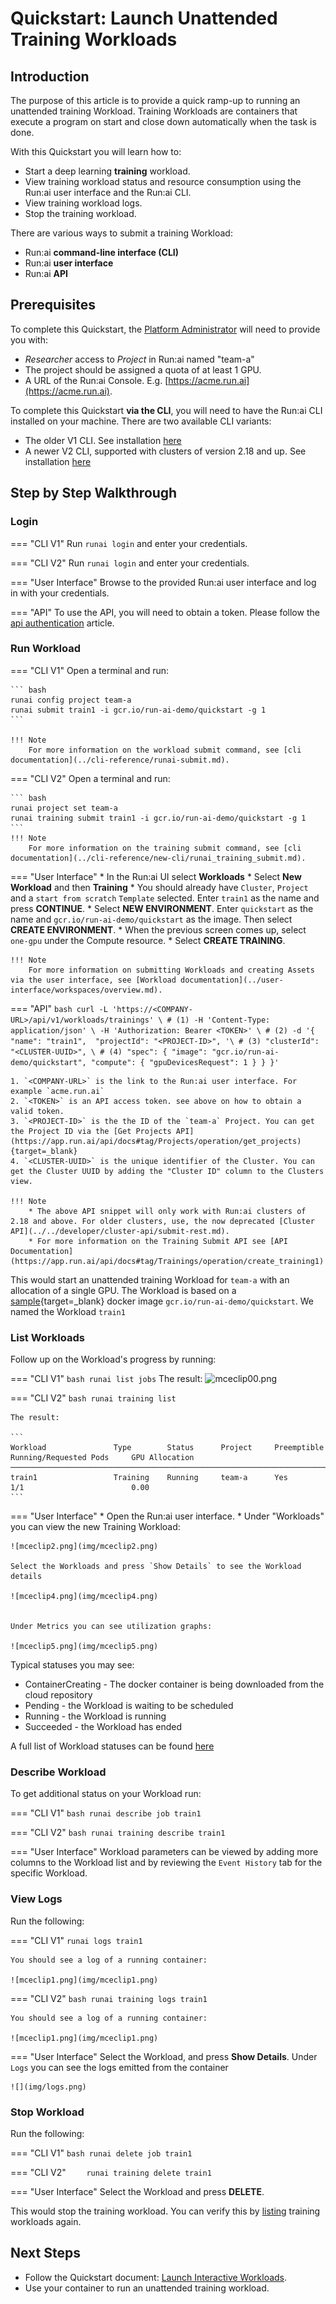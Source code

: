 # Quickstart: Launch Unattended Training Workloads

## Introduction

The purpose of this article is to provide a quick ramp-up to running an unattended training Workload. Training Workloads are containers that execute a program on start and close down automatically when the task is done. 

With this Quickstart you will learn how to:

*   Start a deep learning __training__ workload.
*   View training workload status and resource consumption using the Run:ai user interface and the Run:ai CLI.
*   View training workload logs.
*   Stop the training workload.

There are various ways to submit a training Workload:

* Run:ai __command-line interface (CLI)__
* Run:ai __user interface__
* Run:ai __API__

## Prerequisites 

To complete this Quickstart, the [Platform Administrator](../../platform-admin/overview.md) will need to provide you with:

* _Researcher_ access to _Project_ in Run:ai named "team-a"
* The project should be assigned a quota of at least 1 GPU. 
* A URL of the Run:ai Console. E.g. [https://acme.run.ai](https://acme.run.ai).

To complete this Quickstart __via the CLI__, you will need to have the Run:ai CLI installed on your machine. There are two available CLI variants:

* The older V1 CLI. See installation [here](../../admin/researcher-setup/cli-install.md)
* A newer V2 CLI, supported with clusters of version 2.18 and up. See installation [here](../../admin/researcher-setup/new-cli-install.md)

## Step by Step Walkthrough

### Login

=== "CLI V1"
    Run `runai login` and enter your credentials.

=== "CLI V2"
    Run `runai login` and enter your credentials.

=== "User Interface"
    Browse to the provided Run:ai user interface and log in with your credentials.

=== "API"
    To use the API, you will need to obtain a token. Please follow the [api authentication](../../developer/rest-auth.md) article.


### Run Workload


=== "CLI V1"
    Open a terminal and run:

    ``` bash
    runai config project team-a   
    runai submit train1 -i gcr.io/run-ai-demo/quickstart -g 1
    ```

    !!! Note
        For more information on the workload submit command, see [cli documentation](../cli-reference/runai-submit.md).

=== "CLI V2"
    Open a terminal and run:

    ``` bash
    runai project set team-a
    runai training submit train1 -i gcr.io/run-ai-demo/quickstart -g 1
    ```
    !!! Note
        For more information on the training submit command, see [cli documentation](../cli-reference/new-cli/runai_training_submit.md).

=== "User Interface"
    * In the Run:ai UI select __Workloads__
    * Select __New Workload__ and then __Training__
    * You should already have `Cluster`, `Project` and a `start from scratch` `Template` selected. Enter `train1` as the name and press __CONTINUE__.
    * Select __NEW ENVIRONMENT__. Enter `quickstart` as the name and `gcr.io/run-ai-demo/quickstart` as the image. Then select __CREATE ENVIRONMENT__.
    * When the previous screen comes up, select `one-gpu` under the Compute resource. 
    * Select __CREATE TRAINING__.
    
    !!! Note
        For more information on submitting Workloads and creating Assets via the user interface, see [Workload documentation](../user-interface/workspaces/overview.md).

=== "API"
    ``` bash
    curl -L 'https://<COMPANY-URL>/api/v1/workloads/trainings' \ # (1)
    -H 'Content-Type: application/json' \
    -H 'Authorization: Bearer <TOKEN>' \ # (2)
    -d '{ 
        "name": "train1", 
        "projectId": "<PROJECT-ID>", '\ # (3)
        "clusterId": "<CLUSTER-UUID>", \ # (4)
        "spec": {
            "image": "gcr.io/run-ai-demo/quickstart",
            "compute": {
            "gpuDevicesRequest": 1
            }
        }
    }'
    ``` 

    1. `<COMPANY-URL>` is the link to the Run:ai user interface. For example `acme.run.ai`
    2. `<TOKEN>` is an API access token. see above on how to obtain a valid token.
    3. `<PROJECT-ID>` is the the ID of the `team-a` Project. You can get the Project ID via the [Get Projects API](https://app.run.ai/api/docs#tag/Projects/operation/get_projects){target=_blank}
    4. `<CLUSTER-UUID>` is the unique identifier of the Cluster. You can get the Cluster UUID by adding the "Cluster ID" column to the Clusters view. 

    !!! Note
        * The above API snippet will only work with Run:ai clusters of 2.18 and above. For older clusters, use, the now deprecated [Cluster API](../../developer/cluster-api/submit-rest.md).
        * For more information on the Training Submit API see [API Documentation](https://app.run.ai/api/docs#tag/Trainings/operation/create_training1) 

This would start an unattended training Workload for `team-a` with an allocation of a single GPU. The Workload is based on a [sample](https://github.com/run-ai/docs/tree/master/quickstart/main){target=_blank} docker image ``gcr.io/run-ai-demo/quickstart``. We named the Workload ``train1``

### List Workloads

Follow up on the Workload's progress by running:

=== "CLI V1"
    ``` bash
    runai list jobs
    ```
    The result:
    ![mceclip00.png](img/mceclip00.png)

=== "CLI V2"
    ``` bash
    runai training list
    ```

    The result:

    ```
    Workload               Type        Status      Project     Preemptible      Running/Requested Pods     GPU Allocation
    ────────────────────────────────────────────────────────────────────────────────────────────────────────────────────────
    train1                 Training    Running     team-a      Yes              1/1                        0.00
    ```

=== "User Interface"
    * Open the Run:ai user interface.
    * Under "Workloads" you can view the new Training Workload:

    ![mceclip2.png](img/mceclip2.png)

    Select the Workloads and press `Show Details` to see the Workload details

    ![mceclip4.png](img/mceclip4.png) 


    Under Metrics you can see utilization graphs:

    ![mceclip5.png](img/mceclip5.png)


Typical statuses you may see:

*   ContainerCreating - The docker container is being downloaded from the cloud repository
*   Pending - the Workload is waiting to be scheduled
*   Running - the Workload is running
*   Succeeded - the Workload has ended

A full list of Workload statuses can be found [here](../scheduling/job-statuses.md) 

### Describe Workload

To get additional status on your Workload run:

=== "CLI V1"
    ``` bash
    runai describe job train1
    ```

=== "CLI V2"
    ``` bash
    runai training describe train1
    ```

=== "User Interface"
    Workload parameters can be viewed by adding more columns to the Workload list and by reviewing the `Event History` tab for the specific Workload. 

### View Logs

Run the following:

=== "CLI V1"
    ```
    runai logs train1
    ```

    You should see a log of a running container:

    ![mceclip1.png](img/mceclip1.png)

=== "CLI V2"
    ``` bash
    runai training logs train1
    ```

    You should see a log of a running container:

    ![mceclip1.png](img/mceclip1.png)

=== "User Interface"
    Select the Workload, and press __Show Details__. Under `Logs` you can see the logs emitted from the container

    ![](img/logs.png)




### Stop Workload

Run the following:

=== "CLI V1"
    ``` bash
    runai delete job train1
    ```

=== "CLI V2"
    ```    
    runai training delete train1
    ```

=== "User Interface"
    Select the Workload and press __DELETE__.

This would stop the training workload. You can verify this by [listing](#list-workloads) training workloads again.

## Next Steps

*   Follow the Quickstart document: [Launch Interactive Workloads](walkthrough-build.md).
*   Use your container to run an unattended training workload.